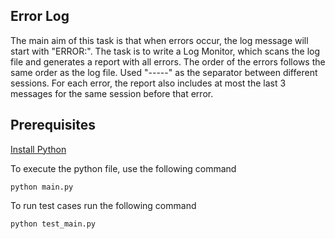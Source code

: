 ## Error Log
The main aim of this task is that when errors occur, the log message will start with "ERROR:". The task is to write a Log Monitor, which scans the log file and generates a report with all errors. The order of the errors follows the same order as the log file. Used "-----" as the separator between different sessions. For each error, the report also includes at most the last 3 messages for the same session before that error.

## Prerequisites
 [Install Python](https://www.python.org/downloads/) 

 To execute the python file, use the following command
 ```
python main.py
 ```
 To run test cases run the following command
 ```
python test_main.py
 ```